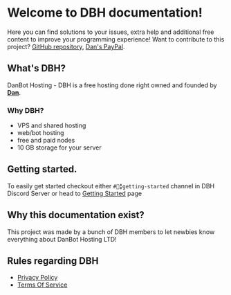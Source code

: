 # Welcome to DBH documentation!

Here you can find solutions to your issues, extra help and additional free content to improve your programming experience! Want to contribute to this project? [GitHub repository](https://github.com/DBH-Docs/Documentation), [Dan's PayPal](https://paypal.me/DanBotHosting).

## What's DBH?

DanBot Hosting - DBH is a free hosting done right owned and founded by [**Dan**](https://github.com/danielpmc).

### Why DBH?

* VPS and shared hosting
* web/bot hosting
* free and paid nodes
* 10 GB storage for your server

## Getting started.

To easily get started checkout either `#📗╏getting-started` channel in DBH Discord Server or head to [Getting Started](https://help.dbh.wtf/getting-started) page

## Why this documentation exist?

This project was made by a bunch of DBH members to let newbies know everything about DanBot Hosting LTD!

## Rules regarding DBH

* [Privacy Policy](https://docs.google.com/document/d/1dOY5xefHu_RzBdOphh-_el8vNgMz2U_OWO8OeulOg_4/edit?usp=sharing)
* [Terms Of Service](https://docs.google.com/document/d/1BxGFRlH3TEMqfUWBPszsWYudbKmcbM5pkp7bTq4IbHg/edit?usp=sharing)
